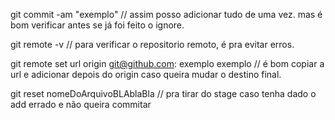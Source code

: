 git commit -am "exemplo" // assim posso adicionar tudo de uma vez. mas é bom verificar antes se já foi feito o ignore.


git remote -v // para verificar o repositorio remoto, é pra evitar erros.


git remote set url origin git@github.com: exemplo exemplo // é bom copiar a url e adicionar depois do origin caso queira mudar o destino final.


git reset nomeDoArquivoBLAblaBla // pra tirar do stage caso tenha dado o add errado e não queira commitar
